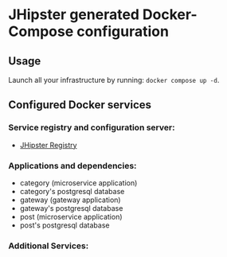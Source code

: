 # JHipster generated Docker-Compose configuration

## Usage

Launch all your infrastructure by running: `docker compose up -d`.

## Configured Docker services

### Service registry and configuration server:

- [JHipster Registry](http://localhost:8761)

### Applications and dependencies:

- category (microservice application)
- category's postgresql database
- gateway (gateway application)
- gateway's postgresql database
- post (microservice application)
- post's postgresql database

### Additional Services:

